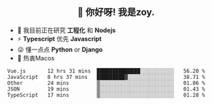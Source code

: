<h2 align="center">👋 你好呀! 我是zoy.</h2>

- 🌱 我目前正在研究 **工程化** 和 **Nodejs**
- ⚡ **Typescript** 优先 **Javascript**
- 😜 懂一点点 **Python** or **Django**
- 🚀 热衷Macos





<!--
**l-zoy/l-zoy** is a ✨ _special_ ✨ repository because its `README.md` (this file) appears on your GitHub profile.

Here are some ideas to get you started:

- 🔭 I’m currently working on ...
- 🌱 I’m currently learning ...
- 👯 I’m looking to collaborate on ...
- 🤔 I’m looking for help with ...
- 💬 Ask me about ...
- 📫 How to reach me: ...
- 😄 Pronouns: ...
- ⚡ Fun fact: ...
-->

<!--START_SECTION:waka-->
```text
Vue.js       12 hrs 31 mins  ██████████████░░░░░░░░░░░   56.20 % 
JavaScript   8 hrs 37 mins   █████████▓░░░░░░░░░░░░░░░   38.71 % 
Other        24 mins         ▒░░░░░░░░░░░░░░░░░░░░░░░░   01.86 % 
JSON         19 mins         ▒░░░░░░░░░░░░░░░░░░░░░░░░   01.43 % 
TypeScript   17 mins         ▒░░░░░░░░░░░░░░░░░░░░░░░░   01.28 % 
```
<!--END_SECTION:waka-->
